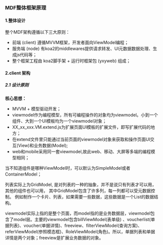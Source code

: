 ### MDF整体框架原理

#### 1.整体设计

整个MDF架构遵循以下三大原则：

- 前端 (client) 遵循MVVM框架，开发者面向ViewModel编程；
- 服务端 (node) 有koa2的middlewares提供请求转发、UI元数据数据处理、生成js代码等；
- 整个框架工程由 koa2脚手架 + 运行时框架包 (yxyweb) 组成；

#### 2.client 架构

##### 2.1 设计原则

**核心思想：**

- MVVM + 模型驱动开发；
- viewmodel作为编程模型，所有可编程操作的对象均为viewmodel。小到一个组件、大到一个UI模板均为一个viewmodel对象；
- XX_xx_xxx.VM.extend.js为扩展页面UI模板的扩展文件，即写扩展代码的地方；
- 在extend文件里只能通过当前页面的viewmodel对象来获取和操作页面UI交互(View)和业务数据(Model);
- web和mobile采用同一套viewmodel,故此web、移动、大屏等多端的编程模型相同；

当不知道组件是哪种ViewModel时，可以默认为SimpleModel或者ContainerModel；

列表实际上为GridModel, 是对列表的一种的抽象，并不是说只有列表才可以用，其他的组件也可以用， 其中GridModel包含了许多列，每一列都可以受元数据控制。 例如制作一个卡片、列表，如果需要一些数据，这些数据是一个List的数据结构。

viewmodel实际上指的是整个页面，而model指的是业务数据层，viewmodel包含了model层。主要的viewmodel包含billViewModel(表单级) 、voucherlist(单据列表)、voucher(单据详情)、freeview、filterViewModel(查询方案)、referViewModel(参照模态框)、RoleViewModel(角色)。所以，单据列表和单据详情是两个对象；freeview是扩展业务数据的对象。